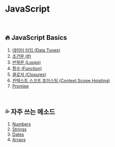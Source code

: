 # JavaScript

<br>

## :fire: JavaScript Basics

1. [데이터 타입 (Data Types)](https://github.com/yonghap/JavaScript/blob/main/posts/basics/datatype.md)
2. [조건문 (If)](https://github.com/yonghap/JavaScript/blob/main/posts/basics/if.md)
3. [반복문 (Loops)](https://github.com/yonghap/JavaScript/blob/main/posts/basics/loops.md)
4. [함수 (Function)](https://github.com/yonghap/JavaScript/blob/main/posts/basics/function.md)
5. [클로저 (Closures)](https://github.com/yonghap/JavaScript/blob/main/posts/basics/closures.md)
6. [컨텍스트,스코프,호이스팅 (Context,Scope,Hoisting)](https://github.com/yonghap/JavaScript/blob/main/posts/basics/context.md)
7. [Promise](https://github.com/yonghap/JavaScript/blob/main/posts/basics/promise.md)


<br>

## :sweat_drops: 자주 쓰는 메소드

1. [Numbers](https://github.com/yonghap/JavaScript/blob/main/posts/method/01.numbers.md)
2. [Strings](https://github.com/yonghap/JavaScript/blob/main/posts/method/02.strings.md)
3. [Dates](https://github.com/yonghap/JavaScript/blob/main/posts/method/03.dates.md)
4. [Arrays](https://github.com/yonghap/JavaScript/blob/main/posts/method/04.arrays.md)